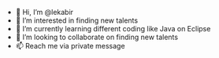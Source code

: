 - 👋 Hi, I’m @lekabir
- 👀 I’m interested in finding new talents
- 🌱 I’m currently learning different coding like Java on Eclipse
- 💞️ I’m looking to collaborate on finding new talents
- 📫 Reach me via private message

<!---
lekabir/lekabir is a ✨ special ✨ repository because its `README.md` (this file) appears on your GitHub profile.
You can click the Preview link to take a look at your changes.
--->
